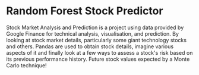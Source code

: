 ﻿# Random Forest Stock Predictor
Stock Market Analysis and Prediction is a project using data provided by Google Finance for technical analysis, visualisation, and prediction. By looking at stock market details, particularly some giant technology stocks and others. Pandas are used to obtain stock details, imagine various aspects of it and finally look at a few ways to assess a stock's risk based on its previous performance history. Future stock values expected by a Monte Carlo technique!

